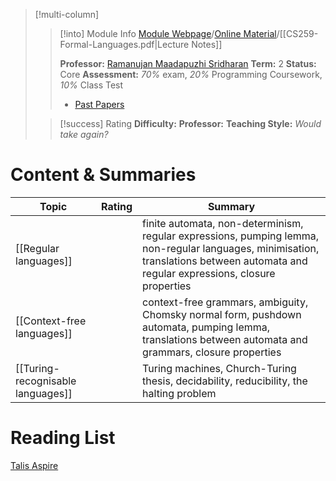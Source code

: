 > [!multi-column]
> 
>> [!into] Module Info
>> [Module Webpage](https://warwick.ac.uk/fac/sci/dcs/teaching/modules/cs259/)/[Online Material](https://warwick.ac.uk/fac/sci/dcs/teaching/material/cs259/)/[[CS259-Formal-Languages.pdf|Lecture Notes]]
>> 
>> **Professor:** [Ramanujan Maadapuzhi Sridharan](https://peoplesearch.warwick.ac.uk/profile/1675336)
>> **Term:** 2
>> **Status:** Core
>> **Assessment:** *70%* exam, *20%* Programming Coursework, *10%* Class Test
>> - [Past Papers](https://warwick.ac.uk/exampapers?q=CS259)
>
>> [!success] Rating
>> **Difficulty:** 
>> **Professor:** 
>> **Teaching Style:**
>> *Would take again?* 
# Content & Summaries
| Topic                             | Rating | Summary                                                                                                                                                                              |
| --------------------------------- | ------ | ------------------------------------------------------------------------------------------------------------------------------------------------------------------------------------ |
| [[Regular languages]]             |        | finite automata, non-determinism, regular expressions, pumping lemma, non-regular languages, minimisation, translations between automata and regular expressions, closure properties |
| [[Context-free languages]]        |        | context-free grammars, ambiguity, Chomsky normal form, pushdown automata, pumping lemma, translations between automata and grammars, closure properties                              |
| [[Turing-recognisable languages]] |        | Turing machines, Church-Turing thesis, decidability, reducibility, the halting problem                                                                                               |
# Reading List
[Talis Aspire](https://rl.talis.com/3/warwick/lists/25E5DBF7-2B28-CE86-6B4D-2FD4857D31FD.html?lang=en-GB)
